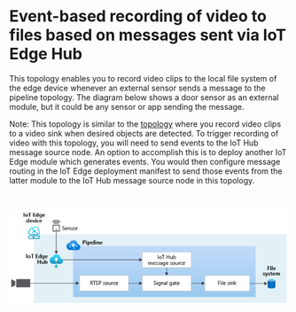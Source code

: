 # Event-based recording of video to files based on messages sent via IoT Edge Hub

This topology enables you to record video clips to the local file system of the edge device whenever an external sensor sends a message to the pipeline topology. The diagram below shows a door sensor as an external module, but it could be any sensor or app sending the message.  

Note: This topology is similar to the [topology](../evr-hubMessage-video-sink/topology.json) where you record video clips to a video sink when desired objects are detected. To trigger recording of video with this topology, you will need to send events to the IoT Hub message source node. An option to accomplish this is to deploy another IoT Edge module which generates events. You would then configure message routing in the IoT Edge deployment manifest to send those events from the latter module to the IoT Hub message source node in this topology.

<br>
<p align="center">
  <img src="./topology.png" title="Event-based recording of video to files based on messages sent via IoT Edge Hub"/>
</p>
<br>
